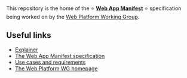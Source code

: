 This repository is the home of the :star: **[Web App Manifest](https://www.w3.org/TR/appmanifest/)** :star: specification being worked on by
the [Web Platform Working Group](https://www.w3.org/WebPlatform/WG/).

## Useful links
* [Explainer](https://github.com/w3c/manifest/blob/gh-pages/explainer.md)
* [The Web App Manifest specification](https://www.w3.org/TR/appmanifest/)
* [Use cases and requirements](https://w3c-webmob.github.io/installable-webapps/)
* [The Web Platform WG homepage](https://www.w3.org/WebPlatform/WG/)
